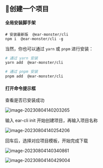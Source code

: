 ## 👷创建一个项目

#### 全局安装脚手架

```shell
# 安装最新版  @ear-monster/cli
npm i  @ear-monster/cli -g
```

当然，你也可以通过 `yarn` 或 `pnpm` 进行安装：

```bash
# 通过 yarn 安装
yarn add  @ear-monster/cli

# 通过 pnpm 安装
pnpm add  @ear-monster/cli
```

#### 打开命令提示框

查看是否已安装成功

![image-20230804140203265](C:\Users\陈冰\AppData\Roaming\Typora\typora-user-images\image-20230804140203265.png)

输入 ear-cli init  开始创建项目，再输入项目名称

![image-20230804140254206](C:\Users\陈冰\AppData\Roaming\Typora\typora-user-images\image-20230804140254206.png)

回车后，选择对应项目模板，开始完成下载

![image-20230804140340861](C:\Users\陈冰\AppData\Roaming\Typora\typora-user-images\image-20230804140340861.png)

![image-20230804140429004](C:\Users\陈冰\AppData\Roaming\Typora\typora-user-images\image-20230804140429004.png)
